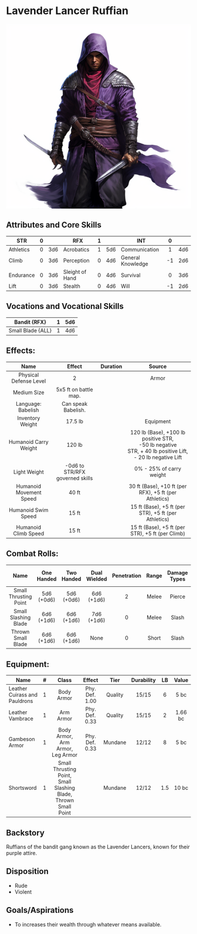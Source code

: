 # Lavender Lancer Ruffian

![alt_text](LavenderLancerRuffian.png)

## Attributes and Core Skills

| STR       | 0 |    | RFX             | 1 |    | INT               | 0 |    |
| --------- | :-: | :-: | --------------- | :-: | :-: | ----------------- | :-: | :-: |
| Athletics | 0 | 3d6 | Acrobatics      | 1 | 5d6 | Communication     | 1 | 4d6 |
| Climb     | 0 | 3d6 | Perception      | 0 | 4d6 | General Knowledge | -1 | 2d6 |
| Endurance | 0 | 3d6 | Sleight of Hand | 0 | 4d6 | Survival          | 0 | 3d6 |
| Lift      | 0 | 3d6 | Stealth         | 0 | 4d6 | Will              | -1 | 2d6 |

## Vocations and Vocational Skills

| Bandit {RFX}      | 1 | 5d6 |
| ----------------- | :-: | :-: |
| Small Blade {ALL} | 1 | 4d6 |

## Effects:

|          Name          |             Effect             | Duration |                                                       Source                                                       |
| :---------------------: | :-----------------------------: | :------: | :-----------------------------------------------------------------------------------------------------------------: |
| Physical Defense Level |                2                |          |                                                        Armor                                                        |
|       Medium Size       |      5x5 ft on battle map.      |          |                                                                                                                    |
|   Language: Babelish   |       Can speak Babelish.       |          |                                                                                                                    |
|    Inventory Weight    |             17.5 lb             |          |                                                      Equipment                                                      |
|  Humanoid Carry Weight  |             120 lb             |          | 120 lb (Base), +100 lb positive STR,<br />-50 lb negative STR, + 40 lb positive Lift,<br />- 20 lb negative Lift |
|      Light Weight      | -0d6 to STR/RFX governed skills |          |                                              0% - 25% of carry weight                                              |
| Humanoid Movement Speed |              40 ft              |          |                                30 ft (Base), +10 ft (per RFX), +5 ft (per Athletics)                                |
|   Humanoid Swim Speed   |              15 ft              |          |                                15 ft (Base), +5 ft (per STR), +5 ft (per Athletics)                                |
|  Humanoid Climb Speed  |              15 ft              |          |                                  15 ft (Base), +5 ft (per STR), +5 ft (per Climb)                                  |

## Combat Rolls:

|         Name         | One<br />Handed | Two<br />Handed | Dual<br />Wielded | Penetration | Range | Damage<br />Types | Engageable<br />Opponents | Area Of<br />Effect | Resource<br />Class |
| :-------------------: | :-------------: | :-------------: | :---------------: | :---------: | :---: | :---------------: | :-----------------------: | :-----------------: | :-----------------: |
| Small Thrusting Point | 5d6<br />(+0d6) | 5d6<br />(+0d6) |  6d6<br />(+1d6)  |      2      | Melee |      Pierce      |           Rapid           |        None        |        None        |
| Small Slashing Blade | 6d6<br />(+1d6) | 6d6<br />(+1d6) |  7d6<br />(+1d6)  |      0      | Melee |       Slash       |           Rapid           |        None        |        None        |
|  Thrown Small Blade  | 6d6<br />(+1d6) | 6d6<br />(+1d6) |       None       |      0      | Short |       Slash       |           Quick           |        None        |        None        |

## Equipment:

| Name                          | # |                              Class                              |     Effect     |  Tier  | Durability | LB |  Value  |
| ----------------------------- | :-: | :-------------------------------------------------------------: | :------------: | :-----: | :--------: | :-: | :-----: |
| Leather Cuirass and Pauldrons | 1 |                           Body Armor                           | Phy. Def. 1.00 | Quality |   15/15   |  6  |  5 bc  |
| Leather Vambrace              | 1 |                            Arm Armor                            | Phy. Def. 0.33 | Quality |   15/15   |  2  | 1.66 bc |
| Gambeson Armor                | 1 |                Body Armor, Arm Armor, Leg Armor                | Phy. Def. 0.33 | Mundane |   12/12   |  8  |  5 bc  |
| Shortsword                    | 1 | Small Thrusting Point, Small Slashing Blade, Thrown Small Point |                | Mundane |   12/12   | 1.5 |  10 bc  |

## Backstory

Ruffians of the bandit gang known as the Lavender Lancers, known for their purple attire.

## Disposition

- Rude
- Violent

## Goals/Aspirations

- To increases their wealth through whatever means available.
